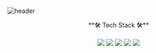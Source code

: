 ![header](https://capsule-render.vercel.app/api?type=venom&height=200&text=Hello!&desc=Suhyun%20Github&descAlignY=20)

<!--<img src="https://img.shields.io/badge/쓰고자하는_텍스트-컬러코드?style=flat-square&logo=simpleicons에서_아이콘이름&logoColor=white"/></a>-->

<div align="center">
**🛠 Tech Stack 🛠**
</div>
<br>

<div align="center">
<img src="https://img.shields.io/badge/Python-3766AB?style=flat-square&logo=Python&logoColor=white"/></a> 
<img src="https://img.shields.io/badge/HTML-DB631F?style=flat-square&logo=HTML5&logoColor=white"/></a> 
<img src="https://img.shields.io/badge/CSS-0A6EFF?style=flat-square&logo=CSS&logoColor=white"/></a>
<img src="https://img.shields.io/badge/JavaScript-FFE146?style=flat-square&logo=JavaScript&logoColor=white"/></a>
<img src="https://img.shields.io/badge/Flutter-02569B?style=flat-square&logo=Flutter&logoColor=white"/></a>
</div>




<!--
**lsh093/lsh093** is a ✨ _special_ ✨ repository because its `README.md` (this file) appears on your GitHub profile.

Here are some ideas to get you started:

- 🔭 I’m currently working on ...
- 🌱 I’m currently learning ...
- 👯 I’m looking to collaborate on ...
- 🤔 I’m looking for help with ...
- 💬 Ask me about ...
- 📫 How to reach me: ...
- 😄 Pronouns: ...
- ⚡ Fun fact: ...
-->
